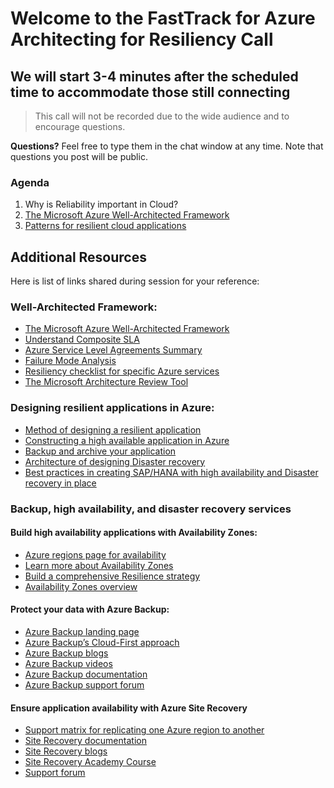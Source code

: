 ﻿# Welcome to the FastTrack for Azure Architecting for Resiliency Call

## We will start 3-4 minutes after the scheduled time to accommodate those still connecting

> This call will not be recorded due to the wide audience and to encourage questions.

**Questions?** Feel free to type them in the chat window at any time. Note that questions you post will be public.

### Agenda

1. Why is Reliability important in Cloud?
1. [The Microsoft Azure Well-Architected Framework](https://aka.ms/WellArchitected/Framework)
1. [Patterns for resilient cloud applications](https://docs.microsoft.com/en-us/azure/architecture/guide/)

## Additional Resources

Here is list of links shared during session for your reference:

### Well-Architected Framework:
- [The Microsoft Azure Well-Architected Framework](https://aka.ms/WellArchitected/Framework)
- [Understand Composite SLA](https://docs.microsoft.com/en-us/azure/architecture/framework/resiliency/business-metrics#composite-slas)
- [Azure Service Level Agreements Summary](https://azure.microsoft.com/en-us/support/legal/sla/summary/)
- [Failure Mode Analysis](https://docs.microsoft.com/en-us/azure/architecture/resiliency/failure-mode-analysis)
- [Resiliency checklist for specific Azure services](https://docs.microsoft.com/en-us/azure/architecture/checklist/resiliency-per-service)
- [The Microsoft Architecture Review Tool](https://www.aka.ms/ArchitectureReview)


### Designing resilient applications in Azure:
- [Method of designing a resilient application](https://docs.microsoft.com/en-us/azure/architecture/Resilience)
- [Constructing a high available application in Azure](https://docs.microsoft.com/en-us/azure/architecture/Resilience/high-availability-azure-applications)
- [Backup and archive your application](https://azure.microsoft.com/en-us/solutions/architecture/backup-archive-cloud-application/)
- [Architecture of designing Disaster recovery](https://azure.microsoft.com/en-us/solutions/architecture/disaster-recovery-smb-azure-site-recovery/)
- [Best practices in creating SAP/HANA with high availability and Disaster recovery in place](https://azure.microsoft.com/en-us/solutions/architecture/sap-s4-hana-on-hli-with-ha-and-dr/)


### Backup, high availability, and disaster recovery services

#### Build high availability applications with Availability Zones:
- [Azure regions page for availability](http://aka.ms/AzureRegions)
- [Learn more about Availability Zones](http://aka.ms/AzureAZs)
- [Build a comprehensive Resilience strategy](http://aka.ms/Resilience)
- [Availability Zones overview](http://aka.ms/AZoverview)

#### Protect your data with Azure Backup:
- [Azure Backup landing page](https://aka.ms/azure-backup)
- [Azure Backup’s Cloud-First approach](https://aka.ms/azure-backup-cloud-first)
- [Azure Backup blogs](https://aka.ms/azure-backup-blogs)
- [Azure Backup videos](https://aka.ms/azurebackupvideo)
- [Azure Backup documentation](https://aka.ms/azure-backup-documentation )
- [Azure Backup support forum](https://aka.ms/azure-backup-support-forum)

#### Ensure application availability with Azure Site Recovery
- [Support matrix for replicating one Azure region to another](https://docs.microsoft.com/en-us/azure/site-recovery/azure-to-azure-support-matrix)
- [Site Recovery documentation](https://aka.ms/siterecovery_documentation)
- [Site Recovery blogs](https://aka.ms/siterecovery_blogs)
- [Site Recovery Academy Course](https://aka.ms/siterecovery_mva)
- [Support forum](https://aka.ms/asrforum)
